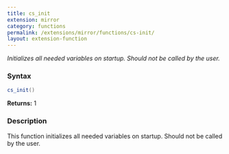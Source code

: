 ```yaml
---
title: cs_init
extension: mirror
category: functions
permalink: /extensions/mirror/functions/cs-init/
layout: extension-function
---
```


_Initializes all needed variables on startup. Should not be called by the user._

### Syntax ###
```cs
cs_init()
```

**Returns:** 1

### Description

This function initializes all needed variables on startup. Should not be called by the user. 

